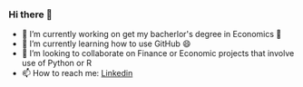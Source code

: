 ### Hi there 👋

- 🔭 I’m currently working on get my bacherlor's degree in Economics 🤔
- 🌱 I’m currently learning how to use GitHub 😄
- 👯 I’m looking to collaborate on Finance or Economic projects that involve use of Python or R
- 📫 How to reach me: <a href="https://www.linkedin.com/in/cristopher-olmedo-r-757361198/">Linkedin</a>
